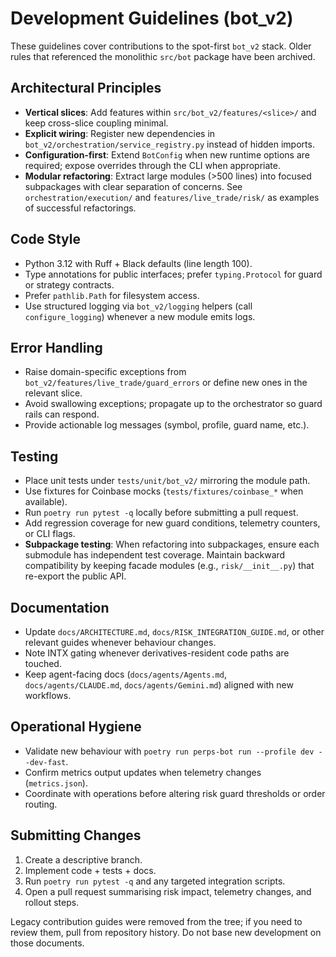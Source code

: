 # Development Guidelines (bot_v2)

These guidelines cover contributions to the spot-first `bot_v2` stack. Older
rules that referenced the monolithic `src/bot` package have been archived.

## Architectural Principles

- **Vertical slices**: Add features within `src/bot_v2/features/<slice>/` and
  keep cross-slice coupling minimal.
- **Explicit wiring**: Register new dependencies in
  `bot_v2/orchestration/service_registry.py` instead of hidden imports.
- **Configuration-first**: Extend `BotConfig` when new runtime options are
  required; expose overrides through the CLI when appropriate.
- **Modular refactoring**: Extract large modules (>500 lines) into focused
  subpackages with clear separation of concerns. See `orchestration/execution/`
  and `features/live_trade/risk/` as examples of successful refactorings.

## Code Style

- Python 3.12 with Ruff + Black defaults (line length 100).
- Type annotations for public interfaces; prefer `typing.Protocol` for guard or
  strategy contracts.
- Prefer `pathlib.Path` for filesystem access.
- Use structured logging via `bot_v2/logging` helpers (call `configure_logging`)
  whenever a new module emits logs.

## Error Handling

- Raise domain-specific exceptions from `bot_v2/features/live_trade/guard_errors`
  or define new ones in the relevant slice.
- Avoid swallowing exceptions; propagate up to the orchestrator so guard rails
  can respond.
- Provide actionable log messages (symbol, profile, guard name, etc.).

## Testing

- Place unit tests under `tests/unit/bot_v2/` mirroring the module path.
- Use fixtures for Coinbase mocks (`tests/fixtures/coinbase_*` when available).
- Run `poetry run pytest -q` locally before submitting a pull request.
- Add regression coverage for new guard conditions, telemetry counters, or CLI
  flags.
- **Subpackage testing**: When refactoring into subpackages, ensure each
  submodule has independent test coverage. Maintain backward compatibility by
  keeping facade modules (e.g., `risk/__init__.py`) that re-export the public
  API.

## Documentation

- Update `docs/ARCHITECTURE.md`, `docs/RISK_INTEGRATION_GUIDE.md`, or other
  relevant guides whenever behaviour changes.
- Note INTX gating whenever derivatives-resident code paths are touched.
- Keep agent-facing docs (`docs/agents/Agents.md`, `docs/agents/CLAUDE.md`, `docs/agents/Gemini.md`) aligned with
  new workflows.

## Operational Hygiene

- Validate new behaviour with `poetry run perps-bot run --profile dev --dev-fast`.
- Confirm metrics output updates when telemetry changes (`metrics.json`).
- Coordinate with operations before altering risk guard thresholds or order
  routing.

## Submitting Changes

1. Create a descriptive branch.
2. Implement code + tests + docs.
3. Run `poetry run pytest -q` and any targeted integration scripts.
4. Open a pull request summarising risk impact, telemetry changes, and rollout
   steps.

Legacy contribution guides were removed from the tree; if you need to review
them, pull from repository history. Do not base new development on those
documents.
